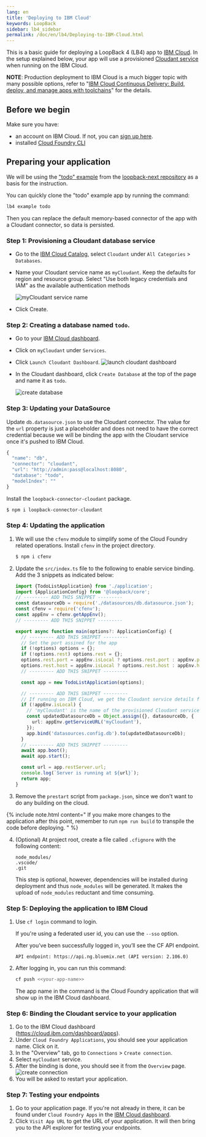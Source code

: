 ```yaml
---
lang: en
title: 'Deploying to IBM Cloud'
keywords: LoopBack
sidebar: lb4_sidebar
permalink: /doc/en/lb4/Deploying-to-IBM-Cloud.html
---
```


This is a basic guide for deploying a LoopBack 4 (LB4) app to
[IBM Cloud](https://cloud.ibm.com/). In the setup explained below, your app will
use a provisioned
[Cloudant service](https://cloud.ibm.com/catalog/services/cloudant) when running
on the IBM Cloud.

**NOTE**: Production deployment to IBM Cloud is a much bigger topic with many
possible options, refer to
"[IBM Cloud Continuous Delivery: Build, deploy, and manage apps with toolchains](https://www.ibm.com/cloud/garage/content/deliver/tool_continuous_delivery/)"
for the details.

## Before we begin

Make sure you have:

- an account on IBM Cloud. If not, you can
  [sign up here](https://cloud.ibm.com/login).
- installed
  [Cloud Foundry CLI](https://docs.cloudfoundry.org/cf-cli/install-go-cli.html)

## Preparing your application

We will be using the
["todo" example](https://github.com/strongloop/loopback-next/tree/master/examples/todo)
from the [loopback-next repository](https://github.com/strongloop/loopback-next)
as a basis for the instruction.

You can quickly clone the "todo" example app by running the command:

```sh
lb4 example todo
```

Then you can replace the default memory-based connector of the app with a
Cloudant connector, so data is persisted.

### Step 1: Provisioning a Cloudant database service

- Go to the
  [IBM Cloud Catalog](https://cloud.ibm.com/catalog?category=databases), select
  `Cloudant` under `All Categories` > `Databases`.
- Name your Cloudant service name as `myCloudant`. Keep the defaults for region
  and resource group. Select "Use both legacy credentials and IAM" as the
  available authentication methods

  ![myCloudant service name](../imgs/deploytocloud-mycloudant.png)

- Click Create.

### Step 2: Creating a database named `todo`.

- Go to your [IBM Cloud dashboard](https://console.bluemix.net/dashboard/apps).
- Click on `myCloudant` under `Services`.
- Click `Launch Cloudant Dashboard`.
  ![launch cloudant dashboard](../imgs/deploytocloud-launchcdashboard.png)

- In the Cloudant dashboard, click `Create Database` at the top of the page and
  name it as `todo`.

  ![create database](../imgs/deploytocloud-createdb.png)

### Step 3: Updating your DataSource

Update `db.datasource.json` to use the Cloudant connector. The value for the
`url` property is just a placeholder and does not need to have the correct
credential because we will be binding the app with the Cloudant service once
it's pushed to IBM Cloud.

```js
{
  "name": "db",
  "connector": "cloudant",
  "url": "http://admin:pass@localhost:8080",
  "database": "todo",
  "modelIndex": ""
}
```

Install the `loopback-connector-cloudant` package.

```sh
$ npm i loopback-connector-cloudant
```

### Step 4: Updating the application

1. We will use the `cfenv` module to simplify some of the Cloud Foundry related
   operations. Install `cfenv` in the project directory.

   ```sh
   $ npm i cfenv
   ```

2. Update the `src/index.ts` file to the following to enable service binding.
   Add the 3 snippets as indicated below:

   ```ts
   import {TodoListApplication} from './application';
   import {ApplicationConfig} from '@loopback/core';
   // --------- ADD THIS SNIPPET ---------
   const datasourceDb = require('./datasources/db.datasource.json');
   const cfenv = require('cfenv');
   const appEnv = cfenv.getAppEnv();
   // --------- ADD THIS SNIPPET ---------

   export async function main(options?: ApplicationConfig) {
     // --------- ADD THIS SNIPPET ---------
     // Set the port assined for the app
     if (!options) options = {};
     if (!options.rest) options.rest = {};
     options.rest.port = appEnv.isLocal ? options.rest.port : appEnv.port;
     options.rest.host = appEnv.isLocal ? options.rest.host : appEnv.host;
     // --------- ADD THIS SNIPPET ---------

     const app = new TodoListApplication(options);

     // --------- ADD THIS SNIPPET ---------
     // If running on IBM Cloud, we get the Cloudant service details from VCAP_SERVICES
     if (!appEnv.isLocal) {
       // 'myCloudant' is the name of the provisioned Cloudant service
       const updatedDatasourceDb = Object.assign({}, datasourceDb, {
         url: appEnv.getServiceURL('myCloudant'),
       });
       app.bind('datasources.config.db').to(updatedDatasourceDb);
     }
     // --------- ADD THIS SNIPPET ---------
     await app.boot();
     await app.start();

     const url = app.restServer.url;
     console.log(`Server is running at ${url}`);
     return app;
   }
   ```

3. Remove the `prestart` script from `package.json`, since we don't want to do
   any building on the cloud.

{% include note.html content="
  If you make more changes to the application after this point, remember to run `npm run build` to transpile the code before deploying.
  " %}

4. (Optional) At project root, create a file called `.cfignore` with the
   following content:

   ```
   node_modules/
   .vscode/
   .git
   ```

   This step is optional, however, dependencies will be installed during
   deployment and thus `node_modules` will be generated. It makes the upload of
   `node_modules` reductant and time consuming.

### Step 5: Deploying the application to IBM Cloud

1. Use `cf login` command to login.

   If you're using a federated user id, you can use the `--sso` option.

   After you’ve been successfully logged in, you’ll see the CF API endpoint.

   ```
   API endpoint: https://api.ng.bluemix.net (API version: 2.106.0)
   ```

2. After logging in, you can run this command:

   ```sh
   cf push <<your-app-name>>
   ```

   The app name in the command is the Cloud Foundry application that will show
   up in the IBM Cloud dashboard.

### Step 6: Binding the Cloudant service to your application

1. Go to the IBM Cloud dashboard (https://cloud.ibm.com/dashboard/apps).
2. Under `Cloud Foundry Applications`, you should see your application name.
   Click on it.
3. In the "Overview" tab, go to `Connections` > `Create connection`.
4. Select `myCloudant` service.
5. After the binding is done, you should see it from the `Overview` page.
   ![create connection](../imgs/deploytocloud-createconnection.png)
6. You will be asked to restart your application.

### Step 7: Testing your endpoints

1. Go to your application page. If you're not already in there, it can be found
   under `Cloud Foundry Apps` in the
   [IBM Cloud dashboard](https://cloud.ibm.com/dashboard/apps).
2. Click `Visit App URL` to get the URL of your application. It will then bring
   you to the API explorer for testing your endpoints.
